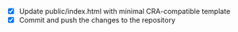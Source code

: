 - [x] Update public/index.html with minimal CRA-compatible template
- [x] Commit and push the changes to the repository
